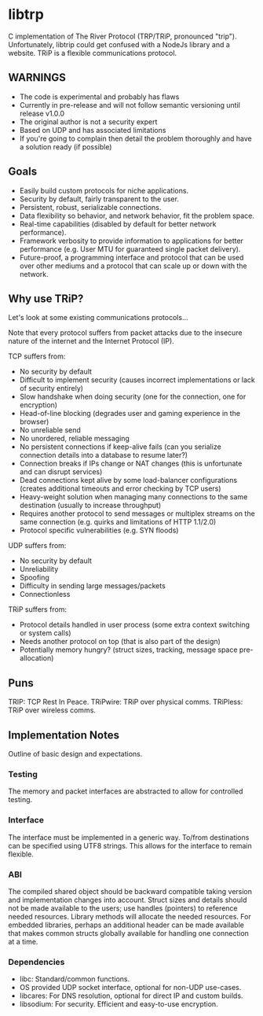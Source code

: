 

# libtrp
C implementation of The River Protocol (TRP/TRiP, pronounced "trip").
Unfortunately, libtrip could get confused with a NodeJs library and a website.
TRiP is a flexible communications protocol.


## WARNINGS
* The code is experimental and probably has flaws
* Currently in pre-release and will not follow semantic versioning
  until release v1.0.0
* The original author is not a security expert
* Based on UDP and has associated limitations
* If you're going to complain then detail the problem thoroughly
  and have a solution ready (if possible)


## Goals
* Easily build custom protocols for niche applications.
* Security by default, fairly transparent to the user.
* Persistent, robust, serializable connections.
* Data flexibility so behavior, and network behavior, fit the problem space.
* Real-time capabilities (disabled by default for better network performance).
* Framework verbosity to provide information to applications for better
  performance (e.g. User MTU for guaranteed single packet delivery).
* Future-proof, a programming interface and protocol that can be used over
  other mediums and a protocol that can scale up or down with the network.


## Why use TRiP?
Let's look at some existing communications protocols...

Note that every protocol suffers from packet attacks due to the insecure
nature of the internet and the Internet Protocol (IP).

TCP suffers from:
* No security by default
* Difficult to implement security
  (causes incorrect implementations or lack of security entirely)
* Slow handshake when doing security
  (one for the connection, one for encryption)
* Head-of-line blocking
  (degrades user and gaming experience in the browser)
* No unreliable send
* No unordered, reliable messaging
* No persistent connections if keep-alive fails
  (can you serialize connection details into a database to resume later?)
* Connection breaks if IPs change or NAT changes
  (this is unfortunate and can disrupt services)
* Dead connections kept alive by some load-balancer configurations
  (creates additional timeouts and error checking by TCP users)
* Heavy-weight solution when managing many connections to the same destination
  (usually to increase throughput)
* Requires another protocol to send messages or multiplex streams
  on the same connection
  (e.g. quirks and limitations of HTTP 1.1/2.0)
* Protocol specific vulnerabilities (e.g. SYN floods)

UDP suffers from:
* No security by default
* Unreliability
* Spoofing
* Difficulty in sending large messages/packets
* Connectionless

TRiP suffers from:
* Protocol details handled in user process
  (some extra context switching or system calls)
* Needs another protocol on top
  (that is also part of the design)
* Potentially memory hungry?
  (struct sizes, tracking, message space pre-allocation)


## Puns
TRIP: TCP Rest In Peace.
TRiPwire: TRiP over physical comms.
TRiPless: TRiP over wireless comms.


## Implementation Notes
Outline of basic design and expectations.


### Testing
The memory and packet interfaces are abstracted to allow for controlled testing.


### Interface
The interface must be implemented in a generic way.
To/from destinations can be specified using UTF8 strings.
This allows for the interface to remain flexible.


### ABI
The compiled shared object should be backward compatible
taking version and implementation changes into account.
Struct sizes and details should not be made available to the users;
use handles (pointers) to reference needed resources.
Library methods will allocate the needed resources.
For embedded libraries, perhaps an additional header can be made available that
makes common structs globally available for handling one connection at a time.


### Dependencies
* libc: Standard/common functions.
* OS provided UDP socket interface, optional for non-UDP use-cases.
* libcares: For DNS resolution, optional for direct IP and custom builds.
* libsodium: For security. Efficient and easy-to-use encryption.


